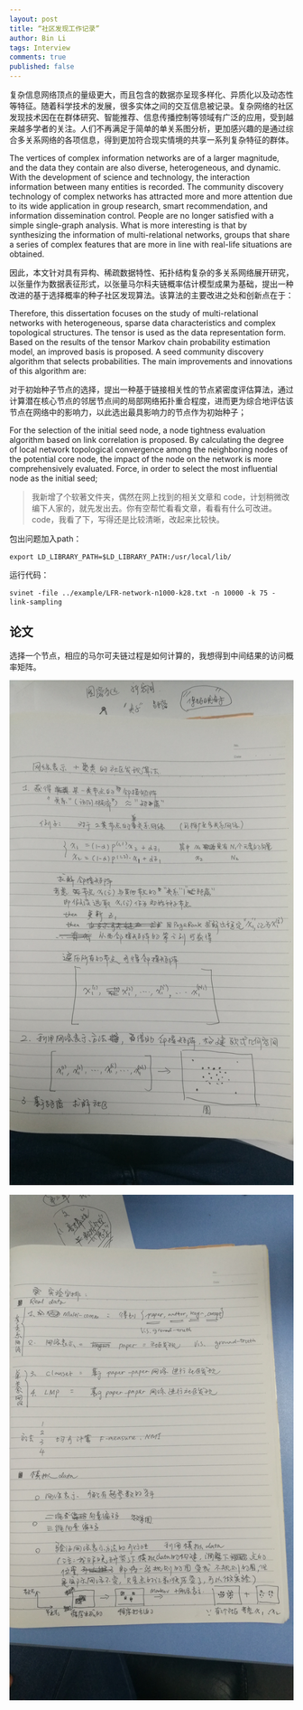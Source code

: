 ```yaml
---
layout: post
title: “社区发现工作记录”
author: Bin Li
tags: Interview
comments: true
published: false
---
```


复杂信息网络顶点的量级更大，而且包含的数据亦呈现多样化、异质化以及动态性等特征。随着科学技术的发展，很多实体之间的交互信息被记录。复杂网络的社区发现技术因在在群体研究、智能推荐、信息传播控制等领域有广泛的应用，受到越来越多学者的关注。人们不再满足于简单的单关系图分析，更加感兴趣的是通过综合多关系网络的各项信息，得到更加符合现实情境的共享一系列复杂特征的群体。

The vertices of complex information networks are of a larger magnitude, and the data they contain are also diverse, heterogeneous, and dynamic. With the development of science and technology, the interaction information between many entities is recorded. The community discovery technology of complex networks has attracted more and more attention due to its wide application in group research, smart recommendation, and information dissemination control. People are no longer satisfied with a simple single-graph analysis. What is more interesting is that by synthesizing the information of multi-relational networks, groups that share a series of complex features that are more in line with real-life situations are obtained.
 
因此，本文针对具有异构、稀疏数据特性、拓扑结构复杂的多关系网络展开研究，以张量作为数据表征形式，以张量马尔科夫链概率估计模型成果为基础，提出一种改进的基于选择概率的种子社区发现算法。该算法的主要改进之处和创新点在于：

Therefore, this dissertation focuses on the study of multi-relational networks with heterogeneous, sparse data characteristics and complex topological structures. The tensor is used as the data representation form. Based on the results of the tensor Markov chain probability estimation model, an improved basis is proposed. A seed community discovery algorithm that selects probabilities. The main improvements and innovations of this algorithm are:

对于初始种子节点的选择，提出一种基于链接相关性的节点紧密度评估算法，通过计算潜在核心节点的邻居节点间的局部网络拓扑重合程度，进而更为综合地评估该节点在网络中的影响力，以此选出最具影响力的节点作为初始种子；

For the selection of the initial seed node, a node tightness evaluation algorithm based on link correlation is proposed. By calculating the degree of local network topological convergence among the neighboring nodes of the potential core node, the impact of the node on the network is more comprehensively evaluated. Force, in order to select the most influential node as the initial seed;


> 我新增了个软著文件夹，偶然在网上找到的相关文章和 code，计划稍微改编下人家的，就先发出去。你有空帮忙看看文章，看看有什么可改进。code，我看了下，写得还是比较清晰，改起来比较快。

包出问题加入path：

```
export LD_LIBRARY_PATH=$LD_LIBRARY_PATH:/usr/local/lib/
```

运行代码：

```
svinet -file ../example/LFR-network-n1000-k28.txt -n 10000 -k 75 -link-sampling
```

## 论文

选择一个节点，相应的马尔可夫链过程是如何计算的，我想得到中间结果的访问概率矩阵。

![2891521732179_.pic_hd](/images/media/2891521732179_.pic_hd.jpg)



![3231521780024_.pic_hd](/images/media/3231521780024_.pic_hd.jpg)


